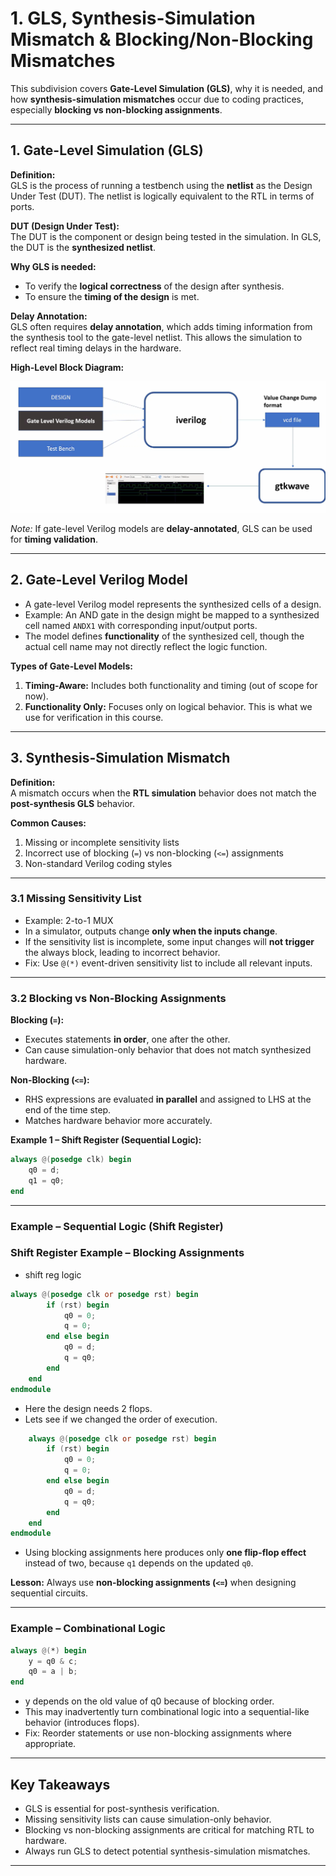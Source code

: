 # 1. GLS, Synthesis-Simulation Mismatch & Blocking/Non-Blocking Mismatches

This subdivision covers **Gate-Level Simulation (GLS)**, why it is needed, and how **synthesis-simulation mismatches** occur due to coding practices, especially **blocking vs non-blocking assignments**.

---

## 1. Gate-Level Simulation (GLS)

**Definition:**  
GLS is the process of running a testbench using the **netlist** as the Design Under Test (DUT). The netlist is logically equivalent to the RTL in terms of ports.

**DUT (Design Under Test):**  
The DUT is the component or design being tested in the simulation. In GLS, the DUT is the **synthesized netlist**.

**Why GLS is needed:**  
- To verify the **logical correctness** of the design after synthesis.  
- To ensure the **timing of the design** is met.  

**Delay Annotation:**  
GLS often requires **delay annotation**, which adds timing information from the synthesis tool to the gate-level netlist. This allows the simulation to reflect real timing delays in the hardware.  

**High-Level Block Diagram:**  

![GLS Block Diagram](./.screenshots/gls_block_diagram.png) 

*Note:* If gate-level Verilog models are **delay-annotated**, GLS can be used for **timing validation**.

---

## 2. Gate-Level Verilog Model

- A gate-level Verilog model represents the synthesized cells of a design.  
- Example: An AND gate in the design might be mapped to a synthesized cell named `ANDX1` with corresponding input/output ports.  
- The model defines **functionality** of the synthesized cell, though the actual cell name may not directly reflect the logic function.  

**Types of Gate-Level Models:**  
1. **Timing-Aware:** Includes both functionality and timing (out of scope for now).  
2. **Functionality Only:** Focuses only on logical behavior. This is what we use for verification in this course.  

---

## 3. Synthesis-Simulation Mismatch

**Definition:**  
A mismatch occurs when the **RTL simulation** behavior does not match the **post-synthesis GLS** behavior.

**Common Causes:**  
1. Missing or incomplete sensitivity lists  
2. Incorrect use of blocking (`=`) vs non-blocking (`<=`) assignments  
3. Non-standard Verilog coding styles  

---

### 3.1 Missing Sensitivity List

- Example: 2-to-1 MUX  
- In a simulator, outputs change **only when the inputs change**.  
- If the sensitivity list is incomplete, some input changes will **not trigger** the always block, leading to incorrect behavior.  
- Fix: Use `@(*)` event-driven sensitivity list to include all relevant inputs.  

---

### 3.2 Blocking vs Non-Blocking Assignments

**Blocking (`=`):**  
- Executes statements **in order**, one after the other.  
- Can cause simulation-only behavior that does not match synthesized hardware.

**Non-Blocking (`<=`):**  
- RHS expressions are evaluated **in parallel** and assigned to LHS at the end of the time step.  
- Matches hardware behavior more accurately.  

**Example 1 – Shift Register (Sequential Logic):**  
```verilog
always @(posedge clk) begin
    q0 = d;
    q1 = q0;
end

```
---

### Example – Sequential Logic (Shift Register)

### Shift Register Example – Blocking Assignments

- shift reg logic 
```verilog
always @(posedge clk or posedge rst) begin
        if (rst) begin
            q0 = 0;
            q = 0;
        end else begin
            q0 = d;
            q = q0; 
        end
    end
endmodule

```
- Here the design needs 2 flops. 
- Lets see if we changed the order of execution.

```verilog
    always @(posedge clk or posedge rst) begin
        if (rst) begin
            q0 = 0;
            q = 0;
        end else begin
            q0 = d;
            q = q0; 
        end
    end
endmodule

``` 
- Using blocking assignments here produces only **one flip-flop effect** instead of two, because `q1` depends on the updated `q0`.

**Lesson:** Always use **non-blocking assignments (`<=`)** when designing sequential circuits.

---

### Example – Combinational Logic

```verilog
always @(*) begin
    y = q0 & c;
    q0 = a | b;
end

```
- y depends on the old value of q0 because of blocking order.
- This may inadvertently turn combinational logic into a sequential-like behavior (introduces flops).
- Fix: Reorder statements or use non-blocking assignments where appropriate.

---

## Key Takeaways

- GLS is essential for post-synthesis verification.
- Missing sensitivity lists can cause simulation-only behavior.
- Blocking vs non-blocking assignments are critical for matching RTL to hardware.
- Always run GLS to detect potential synthesis-simulation mismatches.

---